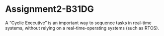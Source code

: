 # Assignment2-B31DG
A “Cyclic Executive” is an important way to sequence tasks in real-time systems, without relying on a real-time-operating systems (such as RTOS). 
